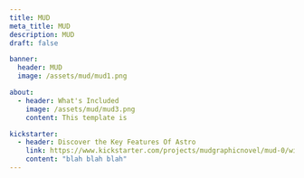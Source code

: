 ```yaml
---
title: MUD
meta_title: MUD
description: MUD
draft: false

banner:
  header: MUD
  image: /assets/mud/mud1.png

about:
  - header: What's Included
    image: /assets/mud/mud3.png
    content: This template is

kickstarter:
  - header: Discover the Key Features Of Astro
    link: https://www.kickstarter.com/projects/mudgraphicnovel/mud-0/widget/card.html?v=2
    content: "blah blah blah"
---
```

